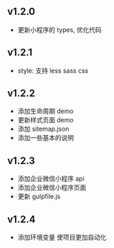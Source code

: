 ## v1.2.0

- 更新小程序的 types, 优化代码

## v1.2.1

- style: 支持 less sass css

## v1.2.2

- 添加生命周期 demo
- 更新样式页面 demo
- 添加 sitemap.json
- 添加一些基本的说明

## v1.2.3

- 添加企业微信小程序 api
- 添加企业微信小程序页面
- 更新 gulpfile.js

## v1.2.4

- 添加环境变量 使项目更加自动化
